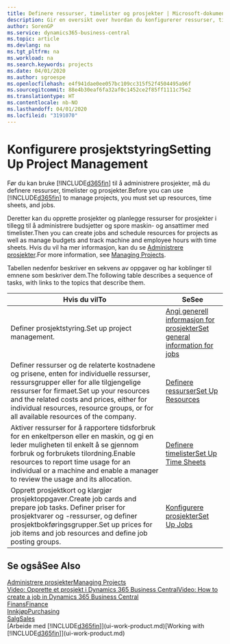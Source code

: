 ```yaml
---
title: Definere ressurser, timelister og prosjekter | Microsoft-dokumentasjon
description: Gir en oversikt over hvordan du konfigurerer ressurser, timelister og jobber for å administrere prosjekter.
author: SorenGP
ms.service: dynamics365-business-central
ms.topic: article
ms.devlang: na
ms.tgt_pltfrm: na
ms.workload: na
ms.search.keywords: projects
ms.date: 04/01/2020
ms.author: sgroespe
ms.openlocfilehash: e4f941dae0ee057bc109cc315f52f4504495a96f
ms.sourcegitcommit: 88e4b30eaf6fa32af0c1452ce2f85ff1111c75e2
ms.translationtype: HT
ms.contentlocale: nb-NO
ms.lasthandoff: 04/01/2020
ms.locfileid: "3191070"
---
```

# <a name="setting-up-project-management"></a><span data-ttu-id="d1fa2-103">Konfigurere prosjektstyring</span><span class="sxs-lookup"><span data-stu-id="d1fa2-103">Setting Up Project Management</span></span>
<span data-ttu-id="d1fa2-104">Før du kan bruke [!INCLUDE[d365fin](includes/d365fin_md.md)] til å administrere prosjekter, må du definere ressurser, timelister og prosjekter.</span><span class="sxs-lookup"><span data-stu-id="d1fa2-104">Before you can use [!INCLUDE[d365fin](includes/d365fin_md.md)] to manage projects, you must set up resources, time sheets, and jobs.</span></span>

<span data-ttu-id="d1fa2-105">Deretter kan du opprette prosjekter og planlegge ressurser for prosjekter i tillegg til å administrere budsjetter og spore maskin- og ansattimer med timelister.</span><span class="sxs-lookup"><span data-stu-id="d1fa2-105">Then you can create jobs and schedule resources for projects as well as manage budgets and track machine and employee hours with time sheets.</span></span> <span data-ttu-id="d1fa2-106">Hvis du vil ha mer informasjon, kan du se [Administrere prosjekter](projects-manage-projects.md).</span><span class="sxs-lookup"><span data-stu-id="d1fa2-106">For more information, see [Managing Projects](projects-manage-projects.md).</span></span>  

<span data-ttu-id="d1fa2-107">Tabellen nedenfor beskriver en sekvens av oppgaver og har koblinger til emnene som beskriver dem.</span><span class="sxs-lookup"><span data-stu-id="d1fa2-107">The following table describes a sequence of tasks, with links to the topics that describe them.</span></span>

| <span data-ttu-id="d1fa2-108">Hvis du vil</span><span class="sxs-lookup"><span data-stu-id="d1fa2-108">To</span></span> | <span data-ttu-id="d1fa2-109">Se</span><span class="sxs-lookup"><span data-stu-id="d1fa2-109">See</span></span> |
| --- | --- |
| <span data-ttu-id="d1fa2-110">Definer prosjektstyring.</span><span class="sxs-lookup"><span data-stu-id="d1fa2-110">Set up project management.</span></span>|[<span data-ttu-id="d1fa2-111">Angi generell informasjon for prosjekter</span><span class="sxs-lookup"><span data-stu-id="d1fa2-111">Set general information for jobs</span></span>](projects-how-setup-jobs.md#to-set-general-information-for-jobs)|
| <span data-ttu-id="d1fa2-112">Definer ressurser og de relaterte kostnadene og prisene, enten for individuelle ressurser, ressursgrupper eller for alle tilgjengelige ressurser for firmaet.</span><span class="sxs-lookup"><span data-stu-id="d1fa2-112">Set up your resources and the related costs and prices, either for individual resources, resource groups, or for all available resources of the company.</span></span> |[<span data-ttu-id="d1fa2-113">Definere ressurser</span><span class="sxs-lookup"><span data-stu-id="d1fa2-113">Set Up Resources</span></span>](projects-how-setup-resources.md) |
| <span data-ttu-id="d1fa2-114">Aktiver ressurser for å rapportere tidsforbruk for en enkeltperson eller en maskin, og gi en leder muligheten til enkelt å se gjennom forbruk og forbrukets tilordning.</span><span class="sxs-lookup"><span data-stu-id="d1fa2-114">Enable resources to report time usage for an individual or a machine and enable a manager to review the usage and its allocation.</span></span> |[<span data-ttu-id="d1fa2-115">Definere timelister</span><span class="sxs-lookup"><span data-stu-id="d1fa2-115">Set Up Time Sheets</span></span>](projects-how-setup-time-sheets.md) |
| <span data-ttu-id="d1fa2-116">Opprett prosjektkort og klargjør prosjektoppgaver.</span><span class="sxs-lookup"><span data-stu-id="d1fa2-116">Create job cards and prepare job tasks.</span></span> <span data-ttu-id="d1fa2-117">Definer priser for prosjektvarer og -ressurser, og definer prosjektbokføringsgrupper.</span><span class="sxs-lookup"><span data-stu-id="d1fa2-117">Set up prices for job items and job resources and define job posting groups.</span></span> |[<span data-ttu-id="d1fa2-118">Konfigurere prosjekter</span><span class="sxs-lookup"><span data-stu-id="d1fa2-118">Set Up Jobs</span></span>](projects-how-setup-jobs.md) |

## <a name="see-also"></a><span data-ttu-id="d1fa2-119">Se også</span><span class="sxs-lookup"><span data-stu-id="d1fa2-119">See Also</span></span>

[<span data-ttu-id="d1fa2-120">Administrere prosjekter</span><span class="sxs-lookup"><span data-stu-id="d1fa2-120">Managing Projects</span></span>](projects-manage-projects.md)  
[<span data-ttu-id="d1fa2-121">Video: Opprette et prosjekt i Dynamics 365 Business Central</span><span class="sxs-lookup"><span data-stu-id="d1fa2-121">Video: How to create a job in Dynamics 365 Business Central</span></span>](https://www.youtube.com/watch?v=VqaPWr7BWmw)  
[<span data-ttu-id="d1fa2-122">Finans</span><span class="sxs-lookup"><span data-stu-id="d1fa2-122">Finance</span></span>](finance.md)  
[<span data-ttu-id="d1fa2-123">Innkjøp</span><span class="sxs-lookup"><span data-stu-id="d1fa2-123">Purchasing</span></span>](purchasing-manage-purchasing.md)  
[<span data-ttu-id="d1fa2-124">Salg</span><span class="sxs-lookup"><span data-stu-id="d1fa2-124">Sales</span></span>](sales-manage-sales.md)  
<span data-ttu-id="d1fa2-125">[Arbeide med [!INCLUDE[d365fin](includes/d365fin_md.md)]](ui-work-product.md)</span><span class="sxs-lookup"><span data-stu-id="d1fa2-125">[Working with [!INCLUDE[d365fin](includes/d365fin_md.md)]](ui-work-product.md)</span></span>  
